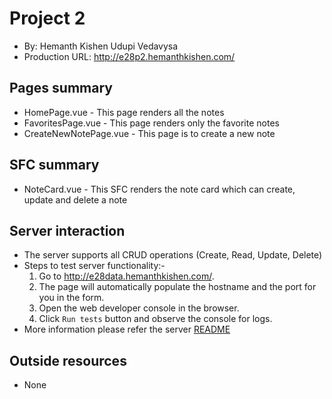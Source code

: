 # Project 2
+ By: Hemanth Kishen Udupi Vedavysa
+ Production URL: <a href="http://e28p2.hemanthkishen.com/" target="_blank">http://e28p2.hemanthkishen.com/</a>

## Pages summary
- HomePage.vue - This page renders all the notes
- FavoritesPage.vue - This page renders only the favorite notes
- CreateNewNotePage.vue - This page is to create a new note

## SFC summary
- NoteCard.vue - This SFC renders the note card which can create, update and delete a note
  
## Server interaction
- The server supports all CRUD operations (Create, Read, Update, Delete)
- Steps to test server functionality:-
    1. Go to <a href="http://e28data.hemanthkishen.com/" target="_blank">http://e28data.hemanthkishen.com/</a>.
    2. The page will automatically populate the hostname and the port for you in the form.
    3. Open the web developer console in the browser.
    4. Click `Run tests` button and observe the console for logs.
- More information please refer the server [README](https://github.com/hemanthharvard/e28/blob/main/api/readme.md)

## Outside resources
- None
